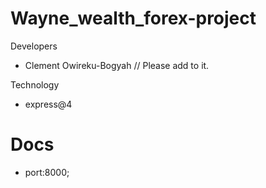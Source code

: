 # Wayne_wealth_forex-project

Developers

- Clement Owireku-Bogyah
  // Please add to it.

Technology

- express@4

# Docs

- port:8000;
